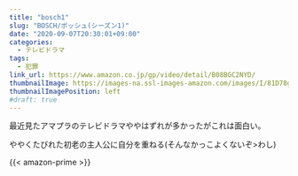 ```yaml
---
title: "bosch1"
slug: "BOSCH/ボッシュ(シーズン1)"
date: "2020-09-07T20:30:01+09:00"
categories:
  - テレビドラマ
tags:
  - 犯罪
link_url: https://www.amazon.co.jp/gp/video/detail/B08BGC2NYD/
thumbnailImage: https://images-na.ssl-images-amazon.com/images/I/81D78g5GJSL._SX300_.jpg
thumbnailImagePosition: left
#draft: true
---
```

最近見たアマプラのテレビドラマややはずれが多かったがこれは面白い。
<!--more-->
ややくたびれた初老の主人公に自分を重ねる(そんなかっこよくないぞ>わし)

{{< amazon-prime >}}
